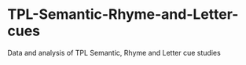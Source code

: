 # TPL-Semantic-Rhyme-and-Letter-cues
Data and analysis of TPL Semantic, Rhyme and Letter cue studies
